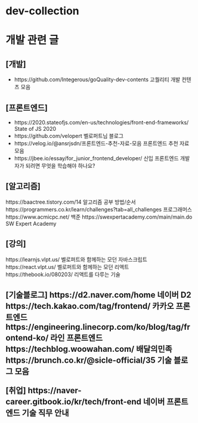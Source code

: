 # dev-collection
<h1>개발 관련 글</h1>

<p>
<h2>[개발]</h2>
<ul>
  <li>https://github.com/Integerous/goQuality-dev-contents 고퀄리티 개발 컨텐츠 모음</li>
</ul>
</p>

<p>
<h2>[프론트엔드]</h2>
<ul>
  <li>https://2020.stateofjs.com/en-us/technologies/front-end-frameworks/ State of JS 2020</li>

  <li>https://github.com/velopert 벨로퍼트님 블로그 </li>
  <li>https://velog.io/@ansrjsdn/프론트엔드-추천-자료-모음 프론트엔드 추천 자료 모음</li>
  <li>https://jbee.io/essay/for_junior_frontend_developer/ 신입 프론트엔드 개발자가 되려면 무엇을 학습해야 하나요?</li>
</ul>
</p>

<p>
<h2>[알고리즘]</h2>
https://baactree.tistory.com/14 알고리즘 공부 방법/순서
https://programmers.co.kr/learn/challenges?tab=all_challenges 프로그래머스
https://www.acmicpc.net/ 백준
https://swexpertacademy.com/main/main.do SW Expert Academy
</p>

<p>
<h2>[강의]</h2>
https://learnjs.vlpt.us/ 벨로퍼트와 함께하는 모던 자바스크립트
https://react.vlpt.us/ 벨로퍼트와 함께하는 모던 리액트
https://thebook.io/080203/ 리액트를 다루는 기술
</p>

<p>
<h2>[기술블로그]
https://d2.naver.com/home 네이버 D2
https://tech.kakao.com/tag/frontend/ 카카오 프론트엔드
https://engineering.linecorp.com/ko/blog/tag/frontend-ko/ 라인 프론트엔드
https://techblog.woowahan.com/ 배달의민족
https://brunch.co.kr/@sicle-official/35 기술 블로그 모음
</p>

<p>
[취업]
https://naver-career.gitbook.io/kr/tech/front-end 네이버 프론트엔드 기술 직무 안내
</p>
